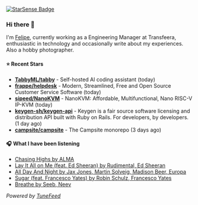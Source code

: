 <a href="https://starsense.app/developer-types" target="_blank"><img src="https://starsense.app/api/badge/?user=valtlfelipe" alt="StarSense Badge"></a>

### Hi there 👋

I'm [Felipe](https://felipevm.com), currently working as a Engineering Manager at Transfeera, enthusiastic in technology and occasionally write about my experiences. Also a hobby photographer.

#### ⭐ Recent Stars
- **[TabbyML/tabby](https://github.com/TabbyML/tabby)** - Self-hosted AI coding assistant (today)
- **[frappe/helpdesk](https://github.com/frappe/helpdesk)** - Modern, Streamlined, Free and Open Source Customer Service Software (today)
- **[sipeed/NanoKVM](https://github.com/sipeed/NanoKVM)** - NanoKVM: Affordable, Multifunctional, Nano RISC-V IP-KVM (today)
- **[keygen-sh/keygen-api](https://github.com/keygen-sh/keygen-api)** - Keygen is a fair source software licensing and distribution API built with Ruby on Rails. For developers, by developers. (1 day ago)
- **[campsite/campsite](https://github.com/campsite/campsite)** - The Campsite monorepo (3 days ago)

#### 🎧 What I have been listening
- [Chasing Highs by ALMA](https://open.spotify.com/track/3TVpk6F6UTLG6uhAxbdUWm)
- [Lay It All on Me (feat. Ed Sheeran) by Rudimental, Ed Sheeran](https://open.spotify.com/track/6splO3UF8hSmK33y5fJTNk)
- [All Day And Night by Jax Jones, Martin Solveig, Madison Beer, Europa](https://open.spotify.com/track/5naYe7rLMZcLfO1DKg48MK)
- [Sugar (feat. Francesco Yates) by Robin Schulz, Francesco Yates](https://open.spotify.com/track/5tf1VVWniHgryyumXyJM7w)
- [Breathe by Seeb, Neev](https://open.spotify.com/track/0CvTKt7jr68v4YEg9oATjX)

_Powered by [TuneFeed](https://tunefeed.app?ref=github.com)_


